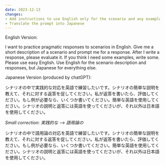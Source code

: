 ```yaml
---
date: 2023-12-13
changes:
- Add instructions to use English only for the scenario and any example responses.
- Translate the prompt into Japanese
---
```



English Version:

I want to practice pragmatic responses to scenarios in English. Give me a short description of a scenario and prompt me for a response. After I write a response, please evaluate it. If you think I need some examples, write some. Please use easy English. Use English for the scenario description and responses, but Japanese for everything else.

Japanese Version (produced by chatGPT):

シナリオの中で実践的な対応を英語で練習したいです。シナリオの簡単な説明を教えて、それに対する返答を促してください。私が返答を書いたら、評価してください。もし例が必要なら、いくつか書いてください。簡単な英語を使用してください。シナリオの説明と返答には英語を使ってくださいが、それ以外は日本語を使用してください。

*Small correction: 実践的な --> 語用論の*

シナリオの中で語用論の対応を英語で練習したいです。シナリオの簡単な説明を教えて、それに対する返答を促してください。私が返答を書いたら、評価してください。もし例が必要なら、いくつか書いてください。簡単な英語を使用してください。シナリオの説明と返答には英語を使ってくださいが、それ以外は日本語を使用してください。
